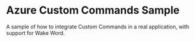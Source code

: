 # Azure Custom Commands Sample
A sample of how to integrate Custom Commands in a real application, with support for Wake Word.
